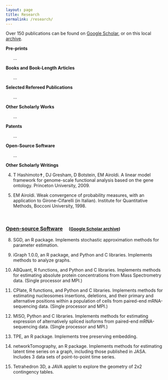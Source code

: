 ```yaml
---
layout: page
title: Research
permalink: /research/
---
```


Over 150 publications can be found on [Google Scholar](http://scholar.google.com/citations?user=XKCyZk0AAAAJ&sortby=pubdate), or on this local [archive](https://airoldi.github.io/pubarchive/). 


**Pre-prints**

<ol reversed>
...
</ol>

**Books and Book-Length Articles**

<ol reversed>
...
</ol>


**Selected Refereed Publications**   

<ol reversed>
...
</ol>


**Other Scholarly Works**

<ol reversed>
...
</ol>


**Patents**

<ol reversed>
...
</ol>


**Open-Source Software**

<ol reversed>
...
</ol>


**Other Scholarly Writings** 

4.    T Hashimoto✝, DJ Gresham, D Botstein, EM Airoldi. A linear model framework for genome-scale functional analysis based on the gene ontology. Princeton University, 2009.

1.    EM Airoldi. Weak convergence of probability measures, with an application to Girone-Cifarelli (in Italian). Institute for Quantitative Methods, Bocconi University, 1998. 


<br>
<h3><b><u><a name=oss></a>Open-source Software</u></b>  &nbsp;&nbsp;&nbsp; <small>(</small><a href="#TOP"><small>Google Scholar archive</small></a><small>)</small></h3> 

8.    SGD, an R package. Implements stochastic approximation methods for parameter estimation. 

7.    iGraph 1.0.0, an R package, and Python and C libraries. Implements methods to analyze graphs.

6.    ABQuant, R functions, and Python and C libraries. Implements methods for estimating absolute protein concentrations from Mass Spectrometry data. (Single processor and MPI.)

5.    CPlate, R functions, and Python and C libraries. Implements methods for estimating nucleosomes insertions, deletions, and their primary and alternative positions within a population of cells from paired-end mRNA-sequencing data. (Single processor and MPI.)

4.    MISO, Python and C libraries. Implements methods for estimating expression of alternatively spliced isoforms from paired-end mRNA-sequencing data. (Single processor and MPI.)

3.    TPE, an R package. Implements tree preserving embedding.

2.    networkTomography, an R package. Implements methods for estimating latent time series on a graph, including those published in JASA. Includes 3 data sets of point-to-point time series. 

1.    Tetrahedron 3D, a JAVA applet to explore the geometry of 2x2 contingency tables. 

